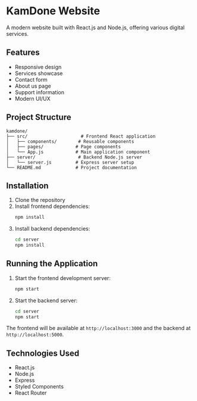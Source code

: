 # KamDone Website

A modern website built with React.js and Node.js, offering various digital services.

## Features

- Responsive design
- Services showcase
- Contact form
- About us page
- Support information
- Modern UI/UX

## Project Structure

```
kamdone/
├── src/                    # Frontend React application
│   ├── components/        # Reusable components
│   ├── pages/            # Page components
│   └── App.js            # Main application component
├── server/                # Backend Node.js server
│   └── server.js         # Express server setup
└── README.md             # Project documentation
```

## Installation

1. Clone the repository
2. Install frontend dependencies:
   ```bash
   npm install
   ```
3. Install backend dependencies:
   ```bash
   cd server
   npm install
   ```

## Running the Application

1. Start the frontend development server:
   ```bash
   npm start
   ```
2. Start the backend server:
   ```bash
   cd server
   npm start
   ```

The frontend will be available at `http://localhost:3000` and the backend at `http://localhost:5000`.

## Technologies Used

- React.js
- Node.js
- Express
- Styled Components
- React Router
